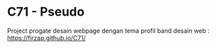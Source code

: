 # C71 - Pseudo
Project progate desain webpage dengan tema profil band
desain web : https://firzap.github.io/C71/
